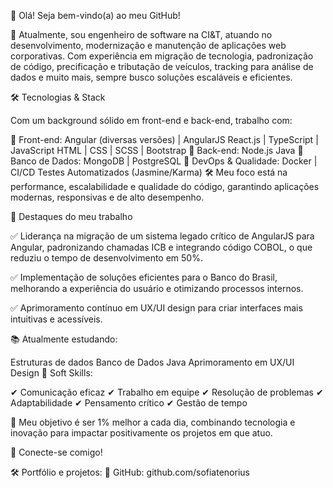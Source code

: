 👋 Olá! Seja bem-vindo(a) ao meu GitHub!

🚀 Atualmente, sou engenheiro de software na CI&T, atuando no desenvolvimento, modernização e manutenção de aplicações web corporativas. Com experiência em migração de tecnologia, padronização de código, precificação e tributação de veículos, tracking para análise de dados e muito mais, sempre busco soluções escaláveis e eficientes.

🛠️ Tecnologias & Stack

Com um background sólido em front-end e back-end, trabalho com:

📌 Front-end:
Angular (diversas versões) | AngularJS
React.js | TypeScript | JavaScript
HTML | CSS | SCSS | Bootstrap
📌 Back-end:
Node.js
Java
📌 Banco de Dados:
MongoDB | PostgreSQL
📌 DevOps & Qualidade:
Docker | CI/CD
Testes Automatizados (Jasmine/Karma)
🛠️ Meu foco está na performance, escalabilidade e qualidade do código, garantindo aplicações modernas, responsivas e de alto desempenho.

📌 Destaques do meu trabalho

✅ Liderança na migração de um sistema legado crítico de AngularJS para Angular, padronizando chamadas ICB e integrando código COBOL, o que reduziu o tempo de desenvolvimento em 50%.

✅ Implementação de soluções eficientes para o Banco do Brasil, melhorando a experiência do usuário e otimizando processos internos.

✅ Aprimoramento contínuo em UX/UI design para criar interfaces mais intuitivas e acessíveis.

📚 Atualmente estudando:

Estruturas de dados
Banco de Dados
Java
Aprimoramento em UX/UI Design
🔹 Soft Skills:

✔ Comunicação eficaz
✔ Trabalho em equipe
✔ Resolução de problemas
✔ Adaptabilidade
✔ Pensamento crítico
✔ Gestão de tempo

🎯 Meu objetivo é ser 1% melhor a cada dia, combinando tecnologia e inovação para impactar positivamente os projetos em que atuo.

🔗 Conecte-se comigo!

🛠️ Portfólio e projetos:
🔗 GitHub: github.com/sofiatenorius

